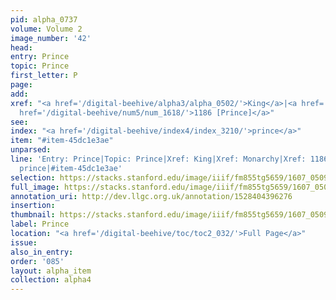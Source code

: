 ```yaml
---
pid: alpha_0737
volume: Volume 2
image_number: '42'
head:
entry: Prince
topic: Prince
first_letter: P
page:
add:
xref: "<a href='/digital-beehive/alpha3/alpha_0502/'>King</a>|<a href='/digital-beehive/alpha3/alpha_0604/'>Monarchy</a>|<a
  href='/digital-beehive/num5/num_1618/'>1186 [Prince]</a>"
see:
index: "<a href='/digital-beehive/index4/index_3210/'>prince</a>"
item: "#item-45dc1e3ae"
unparsed:
line: 'Entry: Prince|Topic: Prince|Xref: King|Xref: Monarchy|Xref: 1186 [Prince]|Index:
  prince|#item-45dc1e3ae'
selection: https://stacks.stanford.edu/image/iiif/fm855tg5659/1607_0509/842,3977,2959,355/full/0/default.jpg
full_image: https://stacks.stanford.edu/image/iiif/fm855tg5659/1607_0509/full/full/0/default.jpg
annotation_uri: http://dev.llgc.org.uk/annotation/1528404396276
insertion:
thumbnail: https://stacks.stanford.edu/image/iiif/fm855tg5659/1607_0509/842,3977,600,180/250,/0/default.jpg
label: Prince
location: "<a href='/digital-beehive/toc/toc2_032/'>Full Page</a>"
issue:
also_in_entry:
order: '085'
layout: alpha_item
collection: alpha4
---
```

